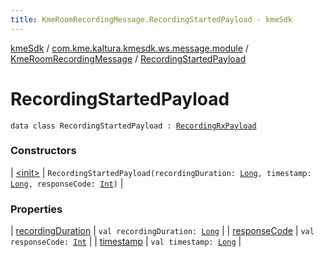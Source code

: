 ```yaml
---
title: KmeRoomRecordingMessage.RecordingStartedPayload - kmeSdk
---
```


[kmeSdk](../../../index.html) / [com.kme.kaltura.kmesdk.ws.message.module](../../index.html) / [KmeRoomRecordingMessage](../index.html) / [RecordingStartedPayload](./index.html)

# RecordingStartedPayload

`data class RecordingStartedPayload : `[`RecordingRxPayload`](../-recording-rx-payload/index.html)

### Constructors

| [&lt;init&gt;](-init-.html) | `RecordingStartedPayload(recordingDuration: `[`Long`](https://kotlinlang.org/api/latest/jvm/stdlib/kotlin/-long/index.html)`, timestamp: `[`Long`](https://kotlinlang.org/api/latest/jvm/stdlib/kotlin/-long/index.html)`, responseCode: `[`Int`](https://kotlinlang.org/api/latest/jvm/stdlib/kotlin/-int/index.html)`)` |

### Properties

| [recordingDuration](recording-duration.html) | `val recordingDuration: `[`Long`](https://kotlinlang.org/api/latest/jvm/stdlib/kotlin/-long/index.html) |
| [responseCode](response-code.html) | `val responseCode: `[`Int`](https://kotlinlang.org/api/latest/jvm/stdlib/kotlin/-int/index.html) |
| [timestamp](timestamp.html) | `val timestamp: `[`Long`](https://kotlinlang.org/api/latest/jvm/stdlib/kotlin/-long/index.html) |

